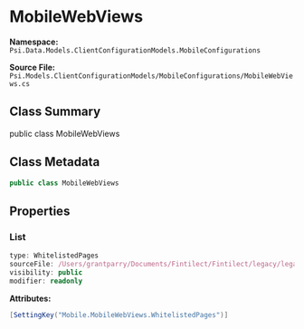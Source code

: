 # MobileWebViews

**Namespace:** `Psi.Data.Models.ClientConfigurationModels.MobileConfigurations`

**Source File:** `Psi.Models.ClientConfigurationModels/MobileConfigurations/MobileWebViews.cs`

## Class Summary

public class MobileWebViews

## Class Metadata

```typescript
public class MobileWebViews
```

## Properties

### List

```typescript
type: WhitelistedPages
sourceFile: /Users/grantparry/Documents/Fintilect/Fintilect/legacy/legacy-apis/Psi.Models.ClientConfigurationModels/MobileConfigurations/MobileWebViews.cs
visibility: public
modifier: readonly
```

**Attributes:**
```csharp
[SettingKey("Mobile.MobileWebViews.WhitelistedPages")]
```
